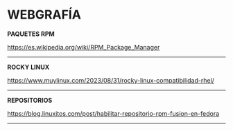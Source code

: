 # WEBGRAFÍA 

**PAQUETES RPM**

https://es.wikipedia.org/wiki/RPM_Package_Manager
***

**ROCKY LINUX**

https://www.muylinux.com/2023/08/31/rocky-linux-compatibilidad-rhel/
***

**REPOSITORIOS**

https://blog.linuxitos.com/post/habilitar-repositorio-rpm-fusion-en-fedora
***

